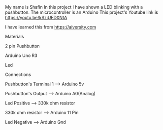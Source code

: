 My name is Shafin
In this project I have shown a LED blinking with a pushbutton. 
The microcontroller is an Arduino
This project's Youtube link is https://youtu.be/kSziUFDXNtA

I have learned this from https://aiversity.com

Materials

2 pin Pushbutton

Arduino Uno R3

Led

Connections

Pushbutton's Terminal 1 --> Arduino 5v

Pushbutton's Output --> Arduino A0(Analog)

Led Positive --> 330k ohm resistor

330k ohm resistor --> Arduino 11 Pin

Led Negative --> Arduino Gnd
